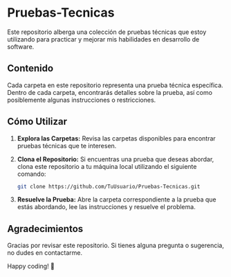 # Pruebas-Tecnicas

Este repositorio alberga una colección de pruebas técnicas que estoy utilizando para practicar y mejorar mis habilidades en desarrollo de software.

## Contenido

Cada carpeta en este repositorio representa una prueba técnica específica. Dentro de cada carpeta, encontrarás detalles sobre la prueba, así como posiblemente algunas instrucciones o restricciones.

## Cómo Utilizar

1. **Explora las Carpetas:** Revisa las carpetas disponibles para encontrar pruebas técnicas que te interesen.

2. **Clona el Repositorio:** Si encuentras una prueba que deseas abordar, clona este repositorio a tu máquina local utilizando el siguiente comando:

    ```bash
    git clone https://github.com/TuUsuario/Pruebas-Tecnicas.git
    ```

3. **Resuelve la Prueba:** Abre la carpeta correspondiente a la prueba que estás abordando, lee las instrucciones y resuelve el problema.

## Agradecimientos

Gracias por revisar este repositorio. Si tienes alguna pregunta o sugerencia, no dudes en contactarme.

Happy coding! 🚀
